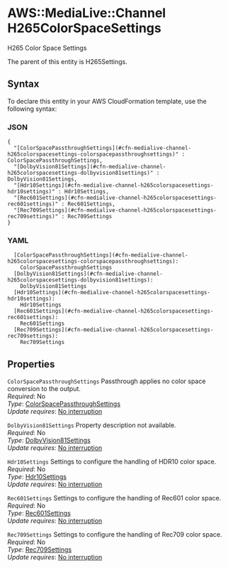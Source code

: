 # AWS::MediaLive::Channel H265ColorSpaceSettings<a name="aws-properties-medialive-channel-h265colorspacesettings"></a>

H265 Color Space Settings

The parent of this entity is H265Settings\.

## Syntax<a name="aws-properties-medialive-channel-h265colorspacesettings-syntax"></a>

To declare this entity in your AWS CloudFormation template, use the following syntax:

### JSON<a name="aws-properties-medialive-channel-h265colorspacesettings-syntax.json"></a>

```
{
  "[ColorSpacePassthroughSettings](#cfn-medialive-channel-h265colorspacesettings-colorspacepassthroughsettings)" : ColorSpacePassthroughSettings,
  "[DolbyVision81Settings](#cfn-medialive-channel-h265colorspacesettings-dolbyvision81settings)" : DolbyVision81Settings,
  "[Hdr10Settings](#cfn-medialive-channel-h265colorspacesettings-hdr10settings)" : Hdr10Settings,
  "[Rec601Settings](#cfn-medialive-channel-h265colorspacesettings-rec601settings)" : Rec601Settings,
  "[Rec709Settings](#cfn-medialive-channel-h265colorspacesettings-rec709settings)" : Rec709Settings
}
```

### YAML<a name="aws-properties-medialive-channel-h265colorspacesettings-syntax.yaml"></a>

```
  [ColorSpacePassthroughSettings](#cfn-medialive-channel-h265colorspacesettings-colorspacepassthroughsettings): 
    ColorSpacePassthroughSettings
  [DolbyVision81Settings](#cfn-medialive-channel-h265colorspacesettings-dolbyvision81settings): 
    DolbyVision81Settings
  [Hdr10Settings](#cfn-medialive-channel-h265colorspacesettings-hdr10settings): 
    Hdr10Settings
  [Rec601Settings](#cfn-medialive-channel-h265colorspacesettings-rec601settings): 
    Rec601Settings
  [Rec709Settings](#cfn-medialive-channel-h265colorspacesettings-rec709settings): 
    Rec709Settings
```

## Properties<a name="aws-properties-medialive-channel-h265colorspacesettings-properties"></a>

`ColorSpacePassthroughSettings`  <a name="cfn-medialive-channel-h265colorspacesettings-colorspacepassthroughsettings"></a>
Passthrough applies no color space conversion to the output\.   
*Required*: No  
*Type*: [ColorSpacePassthroughSettings](aws-properties-medialive-channel-colorspacepassthroughsettings.md)  
*Update requires*: [No interruption](https://docs.aws.amazon.com/AWSCloudFormation/latest/UserGuide/using-cfn-updating-stacks-update-behaviors.html#update-no-interrupt)

`DolbyVision81Settings`  <a name="cfn-medialive-channel-h265colorspacesettings-dolbyvision81settings"></a>
Property description not available\.  
*Required*: No  
*Type*: [DolbyVision81Settings](aws-properties-medialive-channel-dolbyvision81settings.md)  
*Update requires*: [No interruption](https://docs.aws.amazon.com/AWSCloudFormation/latest/UserGuide/using-cfn-updating-stacks-update-behaviors.html#update-no-interrupt)

`Hdr10Settings`  <a name="cfn-medialive-channel-h265colorspacesettings-hdr10settings"></a>
Settings to configure the handling of HDR10 color space\.  
*Required*: No  
*Type*: [Hdr10Settings](aws-properties-medialive-channel-hdr10settings.md)  
*Update requires*: [No interruption](https://docs.aws.amazon.com/AWSCloudFormation/latest/UserGuide/using-cfn-updating-stacks-update-behaviors.html#update-no-interrupt)

`Rec601Settings`  <a name="cfn-medialive-channel-h265colorspacesettings-rec601settings"></a>
Settings to configure the handling of Rec601 color space\.  
*Required*: No  
*Type*: [Rec601Settings](aws-properties-medialive-channel-rec601settings.md)  
*Update requires*: [No interruption](https://docs.aws.amazon.com/AWSCloudFormation/latest/UserGuide/using-cfn-updating-stacks-update-behaviors.html#update-no-interrupt)

`Rec709Settings`  <a name="cfn-medialive-channel-h265colorspacesettings-rec709settings"></a>
Settings to configure the handling of Rec709 color space\.  
*Required*: No  
*Type*: [Rec709Settings](aws-properties-medialive-channel-rec709settings.md)  
*Update requires*: [No interruption](https://docs.aws.amazon.com/AWSCloudFormation/latest/UserGuide/using-cfn-updating-stacks-update-behaviors.html#update-no-interrupt)